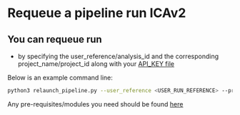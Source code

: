 # Requeue a pipeline run ICAv2

## You can requeue run 
- by specifying the user_reference/analysis_id and the corresponding project_name/project_id along with your [API_KEY file](https://help.ica.illumina.com/account-management/am-iam#api-keys)

Below is an example command line:
```bash
python3 relaunch_pipeline.py --user_reference <USER_RUN_REFERENCE> --project_name ICA_PROJECT_NAME --api_key_file <PATH_TO_API_KEY_FILE>
```

Any pre-requisites/modules you need should be found [here](https://github.com/keng404/bssh_parallel_transfer/blob/master/requirements.txt)
